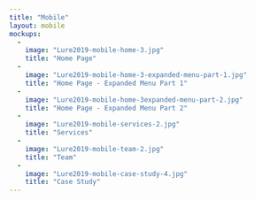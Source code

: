 ```yaml
---
title: "Mobile"
layout: mobile
mockups:
  -
    image: "Lure2019-mobile-home-3.jpg"
    title: "Home Page"
  -
    image: "Lure2019-mobile-home-3-expanded-menu-part-1.jpg"
    title: "Home Page - Expanded Menu Part 1"
  -
    image: "Lure2019-mobile-home-3expanded-menu-part-2.jpg"
    title: "Home Page - Expanded Menu Part 2"
  -
    image: "Lure2019-mobile-services-2.jpg"
    title: "Services"
  -
    image: "Lure2019-mobile-team-2.jpg"
    title: "Team"
  -
    image: "Lure2019-mobile-case-study-4.jpg"
    title: "Case Study"
---
```

